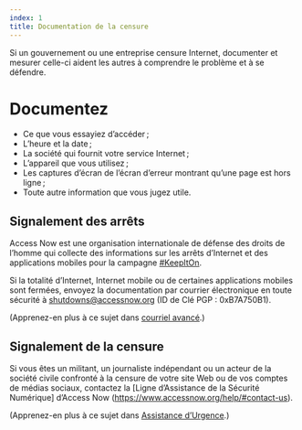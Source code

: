 ```yaml
---
index: 1
title: Documentation de la censure
---
```

Si un gouvernement ou une entreprise censure Internet, documenter et mesurer celle-ci aident les autres à comprendre le problème et à se défendre.

# Documentez

*   Ce que vous essayiez d’accéder ;
*   L’heure et la date ;
*   La société qui fournit votre service Internet ;
*   L’appareil que vous utilisez ;
*   Les captures d’écran de l’écran d’erreur montrant qu’une page est hors ligne ;
*   Toute autre information que vous jugez utile.

## Signalement des arrêts

Access Now est une organisation internationale de défense des droits de l’homme qui collecte des informations sur les arrêts d’Internet et des applications mobiles pour la campagne [#KeepItOn](https://www.accessnow.org/keepiton/).

Si la totalité d’Internet, Internet mobile ou de certaines applications mobiles sont fermées, envoyez la documentation par courrier électronique en toute sécurité à shutdowns@accessnow.org (ID de Clé PGP : 0xB7A750B1).

(Apprenez-en plus à ce sujet dans [courriel avancé](umbrella://communications/courriel/advanced).)

## Signalement de la censure

Si vous êtes un militant, un journaliste indépendant ou un acteur de la société civile confronté à la censure de votre site Web ou de vos comptes de médias sociaux, contactez la [Ligne d’Assistance de la Sécurité Numérique] d’Access Now (https://www.accessnow.org/help/#contact-us).

(Apprenez-en plus à ce sujet dans [Assistance d’Urgence](umbrella://emergency-support).)